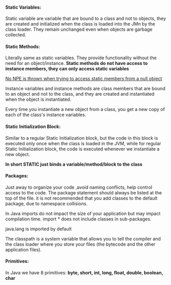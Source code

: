 #### Static Variables:
Static variable are variable that are bound to a class and not to objects,
they are created and initialized when the class is loaded into the JMn by the class loader.
They remain unchanged even when objects are garbage collected.

#### Static Methods:
Literally same as static variables.
They provide functionality without the need for an object/instance.
**Static methods do not have access to instance members, they can only access static variables**

[No NPE is thrown when trying to access static members from a null object](https://stackoverflow.com/questions/24800309/can-we-call-a-static-method-with-a-null-object-in-java-if-so-how/24800356#24800356)

Instance variables and instance methods are class members that are bound to an object and not to the class,
and they are created and instantiated when the object is instantiated.

Every time you instantiate a new object from a class, you get a new copy of each of the class's instance variables.

#### Static Initialization Block:
Similar to a regular  Static Initialization block, but the code in this block is executed only once when the class is loaded in the JVM,
while for regular  Static Initialization block, the code is executed whenever we instantiate a new object.

**In short STATIC just binds a variable/method/block to the class**

#### Packages:
Just away to organize your code ,avoid naming conflicts, help control access to the code.
The package statement should always be listed at the top of the file.
it is not recommended that you add classes to the default package, due to namespace collisions.

In Java imports do not impact the size of your application but may impact compilation time.
import * does not include classes in sub-packages.

java.lang is imported by default

The classpath is a system variable that allows you to tell the compiler and the class loader where you store your files
(the bytecode and the other application files).

#### Primitives:
In Java we have 8 primitives: **byte, short, int, long, float, double, boolean, char**
